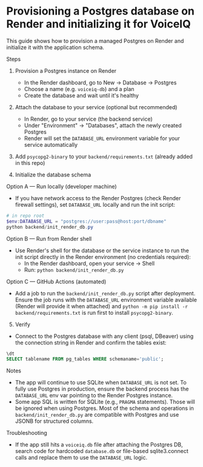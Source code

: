 # Provisioning a Postgres database on Render and initializing it for VoiceIQ

This guide shows how to provision a managed Postgres on Render and initialize it with the application schema.

Steps

1. Provision a Postgres instance on Render
   - In the Render dashboard, go to New -> Database -> Postgres
   - Choose a name (e.g. `voiceiq-db`) and a plan
   - Create the database and wait until it's healthy

2. Attach the database to your service (optional but recommended)
   - In Render, go to your service (the backend service)
   - Under "Environment" -> "Databases", attach the newly created Postgres
   - Render will set the `DATABASE_URL` environment variable for your service automatically

3. Add `psycopg2-binary` to your `backend/requirements.txt` (already added in this repo)

4. Initialize the database schema

Option A — Run locally (developer machine)

- If you have network access to the Render Postgres (check Render firewall settings), set `DATABASE_URL` locally and run the init script:

```powershell
# in repo root
$env:DATABASE_URL = "postgres://user:pass@host:port/dbname"
python backend/init_render_db.py
```

Option B — Run from Render shell

- Use Render's shell for the database or the service instance to run the init script directly in the Render environment (no credentials required):
  - In the Render dashboard, open your service -> Shell
  - Run: `python backend/init_render_db.py`

Option C — GitHub Actions (automated)

- Add a job to run the `backend/init_render_db.py` script after deployment. Ensure the job runs with the `DATABASE_URL` environment variable available (Render will provide it when attached) and `python -m pip install -r backend/requirements.txt` is run first to install `psycopg2-binary`.

5. Verify

- Connect to the Postgres database with any client (psql, DBeaver) using the connection string in Render and confirm the tables exist:

```sql
\dt
SELECT tablename FROM pg_tables WHERE schemaname='public';
```

Notes

- The app will continue to use SQLite when `DATABASE_URL` is not set. To fully use Postgres in production, ensure the backend process has the `DATABASE_URL` env var pointing to the Render Postgres instance.
- Some app SQL is written for SQLite (e.g., `PRAGMA` statements). Those will be ignored when using Postgres. Most of the schema and operations in `backend/init_render_db.py` are compatible with Postgres and use JSONB for structured columns.

Troubleshooting

- If the app still hits a `voiceiq.db` file after attaching the Postgres DB, search code for hardcoded `database.db` or file-based sqlite3.connect calls and replace them to use the `DATABASE_URL` logic.
